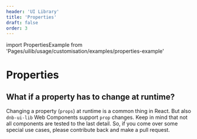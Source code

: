 ```yaml
---
header: 'UI Library'
title: 'Properties'
draft: false
order: 3
---
```


import PropertiesExample from 'Pages/uilib/usage/customisation/examples/properties-example'

# Properties

## What if a property has to change at runtime?

Changing a property (`props`) at runtime is a common thing in React. But also `dnb-ui-lib` Web Components support `prop` changes.
Keep in mind that not all components are tested to the last detail.
So, if you come over some special use cases, please contribute back and make a pull request.

<PropertiesExample />
